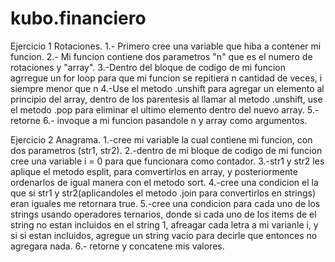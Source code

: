 # kubo.financiero
Ejercicio  1 Rotaciones.
1.- Primero cree una variable que hiba a contener mi  funcion.
2.- Mi funcion contiene dos parametros "n" que es el numero de rotaciones y "array".
3.-Dentro del bloque de codigo de mi funcion agrregue un for loop para que mi funcion se repitiera n cantidad de veces, i siempre menor que n
4.-Use el metodo .unshift para agregar un elemento al principio del array, dentro de los parentesis al llamar al metodo .unshift, use el metodo .pop para eliminar el ultimo elemento dentro del nuevo array.
5.- retorne
6.- invoque a mi funcion pasandole n y array como argumentos.

Ejercicio 2 Anagrama.
1.-cree mi variable la cual contiene mi funcion, con dos parametros (str1, str2).
2.-dentro de mi bloque de codigo de mi funcion cree una variable i = 0 para que funcionara como contador.
3.-str1 y str2 les aplique el metodo esplit, para comvertirlos en array, y posteriormente ordenarlos de igual manera con el metodo sort.
4.-cree una condicion el la que si str1 y str2(aplicandoles el metodo .join para convertirlos en strings) eran iguales me retornara true.
5.-cree una condicion para cada uno de los strings usando operadores ternarios, donde si cada uno de los items de el string no estan incluidos en el string 1, afreagar cada letra a mi varianle i, y si si estan incluidos, agregue un string vacio para decirle que entonces no agregara nada.
6.- retorne y concatene mis valores.


